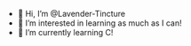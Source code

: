 - 👋 Hi, I’m @Lavender-Tincture
- 👀 I’m interested in learning as much as I can!
- 🌱 I’m currently learning C!

<!---
Lavender-Tincture/Lavender-Tincture is a ✨ special ✨ repository because its `README.md` (this file) appears on your GitHub profile.
You can click the Preview link to take a look at your changes.
--->
